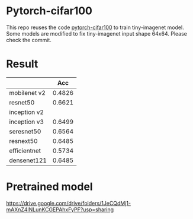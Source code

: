 # Pytorch-cifar100

This repo reuses the code [pytorch-cifar100](https://github.com/weiaicunzai/pytorch-cifar100) to train tiny-imagenet model. Some models are modified to fix tiny-imagenet input shape 64x64. Please check the commit.

# Result

|   | Acc |
| --- | --- |
|  mobilenet v2 | 0.4826 |
|  resnet50 | 0.6621 |
|  inception v2 |  |
|  inception v3 | 0.6499 |
|  seresnet50 | 0.6564 |
|  resnext50 | 0.6485 |
|  efficientnet | 0.5734 |
|  densenet121 | 0.6485 |

# Pretrained model

https://drive.google.com/drive/folders/1JeCQdMj1-mAXnZ4lNLunKCGEPAhxFyPF?usp=sharing
